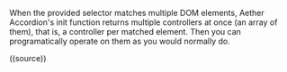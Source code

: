 When the provided selector matches multiple DOM elements, Aether Accordion's init function returns multiple controllers at once (an array of them), that is, a controller per matched element. Then you can programatically operate on them as you would normally do.

((source))
